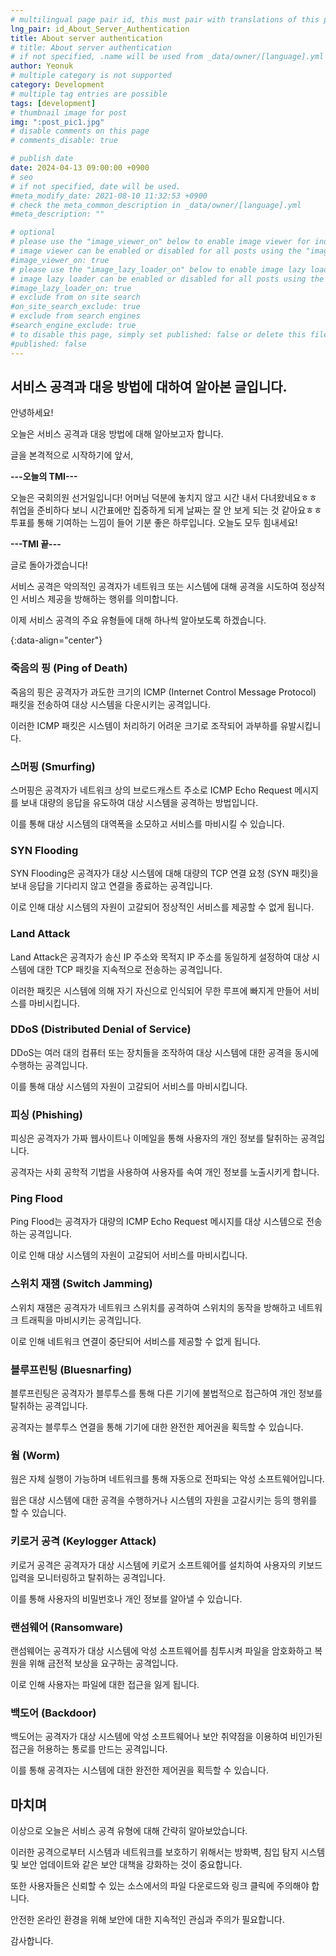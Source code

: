 ```yaml
---
# multilingual page pair id, this must pair with translations of this page. (This name must be unique)
lng_pair: id_About_Server_Authentication
title: About server authentication
# title: About server authentication
# if not specified, .name will be used from _data/owner/[language].yml
author: Yeonuk
# multiple category is not supported
category: Development
# multiple tag entries are possible
tags: [development]
# thumbnail image for post
img: ":post_pic1.jpg"
# disable comments on this page
# comments_disable: true

# publish date
date: 2024-04-13 09:00:00 +0900
# seo
# if not specified, date will be used.
#meta_modify_date: 2021-08-10 11:32:53 +0900
# check the meta_common_description in _data/owner/[language].yml
#meta_description: ""

# optional
# please use the "image_viewer_on" below to enable image viewer for individual pages or posts (_posts/ or [language]/_posts folders).
# image viewer can be enabled or disabled for all posts using the "image_viewer_posts: true" setting in _data/conf/main.yml.
#image_viewer_on: true
# please use the "image_lazy_loader_on" below to enable image lazy loader for individual pages or posts (_posts/ or [language]/_posts folders).
# image lazy loader can be enabled or disabled for all posts using the "image_lazy_loader_posts: true" setting in _data/conf/main.yml.
#image_lazy_loader_on: true
# exclude from on site search
#on_site_search_exclude: true
# exclude from search engines
#search_engine_exclude: true
# to disable this page, simply set published: false or delete this file
#published: false
---
```


<!-- outline-start -->

## 서비스 공격과 대응 방법에 대하여 알아본 글입니다.

안녕하세요!

오늘은 서비스 공격과 대응 방법에 대해 알아보고자 합니다.

글을 본격적으로 시작하기에 앞서,

**---오늘의 TMI---**

오늘은 국회의원 선거일입니다! 어머님 덕분에 놓치지 않고 시간 내서 다녀왔네요ㅎㅎ 취업을 준비하다 보니 시간표에만 집중하게 되게 날짜는 잘 안 보게 되는 것 같아요ㅎㅎ 투표를 통해 기여하는 느낌이 들어 기분 좋은 하루입니다. 오늘도 모두 힘내세요!

**---TMI 끝---**

글로 돌아가겠습니다!

서비스 공격은 악의적인 공격자가 네트워크 또는 시스템에 대해 공격을 시도하여 정상적인 서비스 제공을 방해하는 행위를 의미합니다.

이제 서비스 공격의 주요 유형들에 대해 하나씩 알아보도록 하겠습니다.

{:data-align="center"}

<!-- outline-end -->

### 죽음의 핑 (Ping of Death)

죽음의 핑은 공격자가 과도한 크기의 ICMP (Internet Control Message Protocol) 패킷을 전송하여 대상 시스템을 다운시키는 공격입니다.

이러한 ICMP 패킷은 시스템이 처리하기 어려운 크기로 조작되어 과부하를 유발시킵니다.

### 스머핑 (Smurfing)

스머핑은 공격자가 네트워크 상의 브로드캐스트 주소로 ICMP Echo Request 메시지를 보내 대량의 응답을 유도하여 대상 시스템을 공격하는 방법입니다.

이를 통해 대상 시스템의 대역폭을 소모하고 서비스를 마비시킬 수 있습니다.

### SYN Flooding

SYN Flooding은 공격자가 대상 시스템에 대해 대량의 TCP 연결 요청 (SYN 패킷)을 보내 응답을 기다리지 않고 연결을 종료하는 공격입니다.

이로 인해 대상 시스템의 자원이 고갈되어 정상적인 서비스를 제공할 수 없게 됩니다.

### Land Attack

Land Attack은 공격자가 송신 IP 주소와 목적지 IP 주소를 동일하게 설정하여 대상 시스템에 대한 TCP 패킷을 지속적으로 전송하는 공격입니다.

이러한 패킷은 시스템에 의해 자기 자신으로 인식되어 무한 루프에 빠지게 만들어 서비스를 마비시킵니다.

### DDoS (Distributed Denial of Service)

DDoS는 여러 대의 컴퓨터 또는 장치들을 조작하여 대상 시스템에 대한 공격을 동시에 수행하는 공격입니다.

이를 통해 대상 시스템의 자원이 고갈되어 서비스를 마비시킵니다.

### 피싱 (Phishing)

피싱은 공격자가 가짜 웹사이트나 이메일을 통해 사용자의 개인 정보를 탈취하는 공격입니다.

공격자는 사회 공학적 기법을 사용하여 사용자를 속여 개인 정보를 노출시키게 합니다.

### Ping Flood

Ping Flood는 공격자가 대량의 ICMP Echo Request 메시지를 대상 시스템으로 전송하는 공격입니다.

이로 인해 대상 시스템의 자원이 고갈되어 서비스를 마비시킵니다.

### 스위치 재잼 (Switch Jamming)

스위치 재잼은 공격자가 네트워크 스위치를 공격하여 스위치의 동작을 방해하고 네트워크 트래픽을 마비시키는 공격입니다.

이로 인해 네트워크 연결이 중단되어 서비스를 제공할 수 없게 됩니다.

### 블루프린팅 (Bluesnarfing)

블루프린팅은 공격자가 블루투스를 통해 다른 기기에 불법적으로 접근하여 개인 정보를 탈취하는 공격입니다.

공격자는 블루투스 연결을 통해 기기에 대한 완전한 제어권을 획득할 수 있습니다.

### 웜 (Worm)

웜은 자체 실행이 가능하며 네트워크를 통해 자동으로 전파되는 악성 소프트웨어입니다.

웜은 대상 시스템에 대한 공격을 수행하거나 시스템의 자원을 고갈시키는 등의 행위를 할 수 있습니다.

### 키로거 공격 (Keylogger Attack)

키로거 공격은 공격자가 대상 시스템에 키로거 소프트웨어를 설치하여 사용자의 키보드 입력을 모니터링하고 탈취하는 공격입니다.

이를 통해 사용자의 비밀번호나 개인 정보를 알아낼 수 있습니다.

### 랜섬웨어 (Ransomware)

랜섬웨어는 공격자가 대상 시스템에 악성 소프트웨어를 침투시켜 파일을 암호화하고 복원을 위해 금전적 보상을 요구하는 공격입니다.

이로 인해 사용자는 파일에 대한 접근을 잃게 됩니다.

### 백도어 (Backdoor)

백도어는 공격자가 대상 시스템에 악성 소프트웨어나 보안 취약점을 이용하여 비인가된 접근을 허용하는 통로를 만드는 공격입니다.

이를 통해 공격자는 시스템에 대한 완전한 제어권을 획득할 수 있습니다.

## 마치며

이상으로 오늘은 서비스 공격 유형에 대해 간략히 알아보았습니다.

이러한 공격으로부터 시스템과 네트워크를 보호하기 위해서는 방화벽, 침입 탐지 시스템 및 보안 업데이트와 같은 보안 대책을 강화하는 것이 중요합니다.

또한 사용자들은 신뢰할 수 있는 소스에서의 파일 다운로드와 링크 클릭에 주의해야 합니다.

안전한 온라인 환경을 위해 보안에 대한 지속적인 관심과 주의가 필요합니다.

감사합니다.
